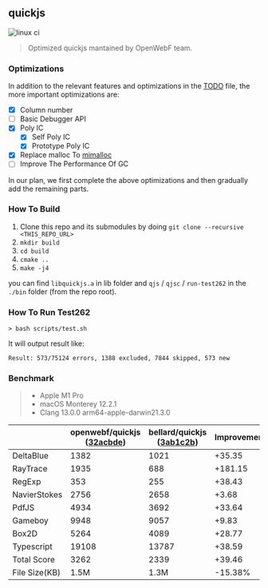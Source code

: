 quickjs
---

![linux ci](https://github.com/openwebf/quickjs/actions/workflows/linux.yml/badge.svg)

> Optimized quickjs mantained by OpenWebF team.

### Optimizations

In addition to the relevant features and optimizations in the [TODO](https://github.com/openwebf/quickjs/blob/master/TODO) file, the more important optimizations are:

- [x] Column number
- [ ] Basic Debugger API
- [x] Poly IC
  - [x] Self Poly IC
  - [x] Prototype Poly IC 
- [x] Replace malloc To [mimalloc](https://github.com/microsoft/mimalloc)
- [ ] Improve The Performance Of GC

In our plan, we first complete the above optimizations and then gradually add the remaining parts.

### How To Build

1. Clone this repo and its submodules by doing `git clone --recursive <THIS_REPO_URL>`
2. `mkdir build`
3. `cd build`
4. `cmake ..`
5. `make -j4`

you can find `libquickjs.a` in lib folder and `qjs` / `qjsc` / `run-test262` in the `./bin` folder (from the repo root).


### How To Run Test262

```shell
> bash scripts/test.sh
```

It will output result like:
```
Result: 573/75124 errors, 1388 excluded, 7844 skipped, 573 new
```

### Benchmark

> - Apple M1 Pro
> - macOS Monterey 12.2.1
> - Clang 13.0.0 arm64-apple-darwin21.3.0

|               | openwebf/quickjs ([32acbde](https://github.com/openwebf/quickjs/tree/32acbdebc733c4ce7e2ad3d77b9d85318834896b))    | bellard/quickjs ([3ab1c2b](https://github.com/bellard/quickjs/tree/3ab1c2b3148d1c70181607002aac23ecdd2ad482))       | Improvement(%) |
| ------------- | ---------- | ---------- |---------- |
| DeltaBlue      | 1382        | 1021       | +35.35 |
| RayTrace        | 1935        | 688       | +181.15 |
| RegExp      | 353        | 255       | +38.43 |
| NavierStokes  | 2756        | 2658       | +3.68  |
| PdfJS     | 4934        | 3692       | +33.64 |
| Gameboy   | 9948        | 9057| +9.83 |
| Box2D   | 5264        | 4089| +28.77 |
| Typescript  | 19108        | 13787| +38.59 |
| Total Score | 3262        | 2339| +39.46 |
| File Size(KB) | 1.5M        | 1.3M        | -15.38% |
